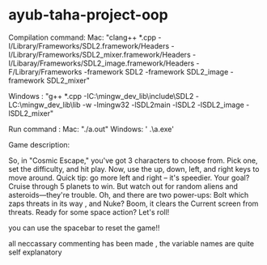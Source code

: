 # ayub-taha-project-oop
Compilation command:
Mac:
"clang++ *.cpp -I/Library/Frameworks/SDL2.framework/Headers -I/Library/Frameworks/SDL2_mixer.framework/Headers -I/Libaray/Frameworks/SDL2_image.framework/Headers -F/Library/Frameworks -framework SDL2 -framework SDL2_image -framework SDL2_mixer"

Windows : "g++ *.cpp -IC:\mingw_dev_lib\include\SDL2 -LC:\mingw_dev_lib\lib -w -lmingw32 -lSDL2main -lSDL2 -lSDL2_image -lSDL2_mixer"

Run command :
Mac:
"./a.out"
Windows: ' .\a.exe'

Game description:

So, in "Cosmic Escape," you've got 3 characters to choose from. Pick one, set the difficulty, and hit play. Now, use the up, down, left, and right keys to move around. Quick tip: go more left and right – it's speedier. Your goal? Cruise through 5 planets to win. But watch out for random aliens and asteroids—they're trouble. Oh, and there are two power-ups: Bolt which zaps threats in its way , and Nuke? Boom, it clears the Current screen from threats. Ready for some space action? Let's roll!

you can use the spacebar to reset the game!!


all neccassary commenting has been made , the variable names are quite self explanatory

